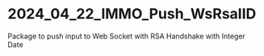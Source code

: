 # 2024_04_22_IMMO_Push_WsRsaIID
Package to push input to Web Socket with RSA Handshake with Integer Date
